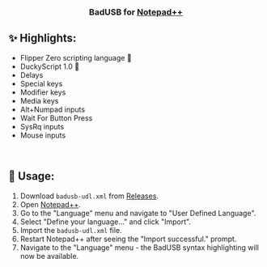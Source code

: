 <div align="center">

### BadUSB for [Notepad++](https://notepad-plus-plus.org/)

</div>


## ✨ Highlights:
- Flipper Zero scripting language 🐬
- DuckyScript 1.0 🦆
- Delays  
- Special keys  
- Modifier keys  
- Media keys  
- Alt+Numpad inputs  
- Wait For Button Press  
- SysRq inputs  
- Mouse inputs  

&nbsp;

## 💾 Usage:
1. Download `badusb-udl.xml` from [Releases](../../releases).
2. Open [Notepad++](https://notepad-plus-plus.org/downloads/).
3. Go to the "Language" menu and navigate to "User Defined Language".
4. Select "Define your language..." and click "Import".
5. Import the `badusb-udl.xml` file.
6. Restart Notepad++ after seeing the "Import successful." prompt.
7. Navigate to the "Language" menu - the BadUSB syntax highlighting will now be available.

&nbsp;
---
